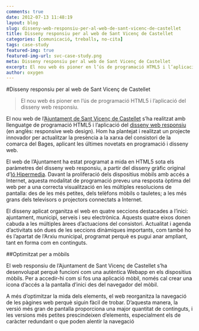 ```yaml
---
comments: true
date: 2012-07-13 11:48:19
layout: blog
slug: disseny-web-responsiu-per-al-web-de-sant-vicenc-de-castellet
title: Disseny responsiu per al web de Sant Vicenç de Castellet
categories: [comunicació, treballs, no-cita]
tags: case-study
featured-img: true
featured-img-url: svc-case-study.png
meta: Disseny responsiu per al web de Sant Vicenç de Castellet
excerpt: El nou web és pioner en l’ús de programació HTML5 i l’aplicació del disseny web responsiu.
author: oxygen
---
```


#Disseny responsiu per al web de Sant Vicenç de Castellet

<blockquote>
	<p>El nou web és pioner en l’ús de programació HTML5 i l’aplicació del disseny web responsiu.</p>
</blockquote>

El nou web de l’[Ajuntament de Sant Vicenç de Castellet](http://www.svc.cat/) s’ha realitzat amb llenguatge de programació HTML5 i l’aplicació del [disseny web responsiu](http://www.svc.cat/svcastellet/ca/disseny-web-responsiu) (en anglès: responsive web design). Hom ha plantejat i realitzat un projecte innovador per actualitzar la presència a la xarxa del consistori de la comarca del Bages, aplicant les últimes novetats en programació i disseny web.

El web de l’Ajuntament ha estat programat a mida en HTML5 sota els paràmetres del disseny web responsiu, a partir del disseny gràfic original d’[Ió Hipermedia](http://www.iohipermedia.com/). Davant la proliferació dels dispositius mòbils amb accés a Internet, aquesta modalitat de programació preveu una resposta òptima del web per a una correcta visualització en les múltiples resolucions de pantalla: des de les més petites, dels telèfons mòbils o tauletes; a les més grans dels televisors o projectors connectats a Internet.

El disseny aplicat organitza el web en quatre seccions destacades a l’inici: ajuntament, municipi, serveis i seu electrònica. Aquests quatre eixos donen cabuda a les múltiples àrees d’actuacions del consistori. Actualitat i agenda d’activitats són dues de les seccions dinàmiques importants, com també ho és l’apartat de l’Arxiu municipal, programat perquè es pugui anar ampliant, tant en forma com en continguts.

##Optimitzat per a mòbils

El web responsiu de l’Ajuntament de Sant Vicenç de Castellet s’ha desenvolupat perquè funcioni com una autèntica Webapp en els dispositius mòbils. Per a accedir-hi com si fos una aplicació mòbil, només cal crear una icona d’accés a la pantalla d’inici des del navegador del mòbil.

A més d’optimitzar la mida dels elements, el web reorganitza la navegació de les pàgines web perquè siguin fàcil de trobar. D’aquesta manera, la versió més gran de pantalla proporciona una major quantitat de continguts, i les versions més petites prescindeixen d’elements, especialment els de caràcter redundant o que poden alentir la navegació